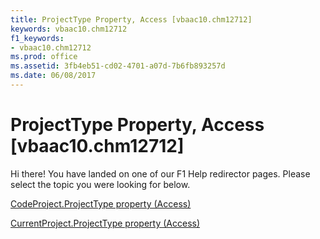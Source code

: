 ```yaml
---
title: ProjectType Property, Access [vbaac10.chm12712]
keywords: vbaac10.chm12712
f1_keywords:
- vbaac10.chm12712
ms.prod: office
ms.assetid: 3fb4eb51-cd02-4701-a07d-7b6fb893257d
ms.date: 06/08/2017
---
```



# ProjectType Property, Access [vbaac10.chm12712]

Hi there! You have landed on one of our F1 Help redirector pages. Please select the topic you were looking for below.

[CodeProject.ProjectType property (Access)](http://msdn.microsoft.com/library/c669da2f-6559-8f9c-8935-94f38624dd20%28Office.15%29.aspx)

[CurrentProject.ProjectType property (Access)](http://msdn.microsoft.com/library/b68e5888-0bea-ae7a-b389-b87c7002352c%28Office.15%29.aspx)


